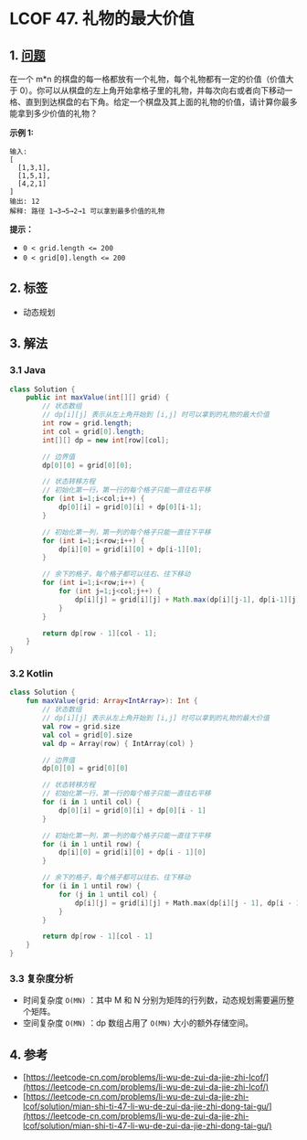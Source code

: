 # LCOF 47. 礼物的最大价值

## 1. [问题](https://leetcode-cn.com/problems/li-wu-de-zui-da-jie-zhi-lcof/)

在一个 m\*n 的棋盘的每一格都放有一个礼物，每个礼物都有一定的价值（价值大于 0）。你可以从棋盘的左上角开始拿格子里的礼物，并每次向右或者向下移动一格、直到到达棋盘的右下角。给定一个棋盘及其上面的礼物的价值，请计算你最多能拿到多少价值的礼物？

**示例 1:**

```
输入: 
[
  [1,3,1],
  [1,5,1],
  [4,2,1]
]
输出: 12
解释: 路径 1→3→5→2→1 可以拿到最多价值的礼物
```

**提示：**

* `0 < grid.length <= 200`
* `0 < grid[0].length <= 200`

## 2. 标签

* 动态规划

## 3. 解法

### 3.1 Java

```java
class Solution {
    public int maxValue(int[][] grid) {
        // 状态数组
        // dp[i][j] 表示从左上角开始到 [i,j] 时可以拿到的礼物的最大价值
        int row = grid.length;
        int col = grid[0].length;
        int[][] dp = new int[row][col];

        // 边界值
        dp[0][0] = grid[0][0];

        // 状态转移方程
        // 初始化第一行，第一行的每个格子只能一直往右平移
        for (int i=1;i<col;i++) {
            dp[0][i] = grid[0][i] + dp[0][i-1];
        }

        // 初始化第一列，第一列的每个格子只能一直往下平移
        for (int i=1;i<row;i++) {
            dp[i][0] = grid[i][0] + dp[i-1][0];
        }

        // 余下的格子，每个格子都可以往右、往下移动
        for (int i=1;i<row;i++) {
            for (int j=1;j<col;j++) {
                dp[i][j] = grid[i][j] + Math.max(dp[i][j-1], dp[i-1][j]);
            }
        }

        return dp[row - 1][col - 1];
    }
}
```

### 3.2 Kotlin

```kotlin
class Solution {
    fun maxValue(grid: Array<IntArray>): Int {
        // 状态数组
        // dp[i][j] 表示从左上角开始到 [i,j] 时可以拿到的礼物的最大价值
        val row = grid.size
        val col = grid[0].size
        val dp = Array(row) { IntArray(col) }

        // 边界值
        dp[0][0] = grid[0][0]

        // 状态转移方程
        // 初始化第一行，第一行的每个格子只能一直往右平移
        for (i in 1 until col) {
            dp[0][i] = grid[0][i] + dp[0][i - 1]
        }

        // 初始化第一列，第一列的每个格子只能一直往下平移
        for (i in 1 until row) {
            dp[i][0] = grid[i][0] + dp[i - 1][0]
        }

        // 余下的格子，每个格子都可以往右、往下移动
        for (i in 1 until row) {
            for (j in 1 until col) {
                dp[i][j] = grid[i][j] + Math.max(dp[i][j - 1], dp[i - 1][j])
            }
        }

        return dp[row - 1][col - 1]
    }
}
```

### 3.3 复杂度分析

* 时间复杂度 `O(MN)` ：其中 M 和 N 分别为矩阵的行列数，动态规划需要遍历整个矩阵。
* 空间复杂度 `O(MN)` ：dp 数组占用了 `O(MN)` 大小的额外存储空间。

## 4. 参考

* [https://leetcode-cn.com/problems/li-wu-de-zui-da-jie-zhi-lcof/](https://leetcode-cn.com/problems/li-wu-de-zui-da-jie-zhi-lcof/)
* [https://leetcode-cn.com/problems/li-wu-de-zui-da-jie-zhi-lcof/solution/mian-shi-ti-47-li-wu-de-zui-da-jie-zhi-dong-tai-gu/](https://leetcode-cn.com/problems/li-wu-de-zui-da-jie-zhi-lcof/solution/mian-shi-ti-47-li-wu-de-zui-da-jie-zhi-dong-tai-gu/)
